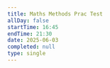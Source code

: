 ```yaml
---
title: Maths Methods Prac Test
allDay: false
startTime: 16:45
endTime: 21:30
date: 2025-06-03
completed: null
type: single
---
```

